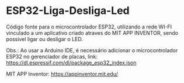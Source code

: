 # ESP32-Liga-Desliga-Led

Código fonte para o microcontrolador ESP32, utilizando a rede WI-FI vinculado a um aplicativo criado atraves do MIT APP INVENTOR, sendo possivel ligar ou desligar o LED.

Obs.: Ao usar a Arduino IDE, é necessário adicionar o microcontrolador ESP32 no gerenciador de placas, link: https://dl.espressif.com/dl/package_esp32_index.json

MIT APP Inventor: https://appinventor.mit.edu/
